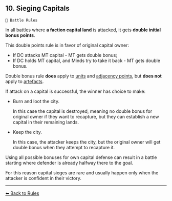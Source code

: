 ## 10. Sieging Capitals

`📑 Battle Rules`

In all battles where **a faction capital land** is attacked, it gets **double initial bonus points**. 

This double points rule is in favor of original capital owner:
- If DC attacks MT capital - MT gets double bonus;
- If DC holds MT capital, and Minds try to take it back - MT gets double bonus.

Double bonus rule **does** apply to [units](https://zeithalt.github.io/rules/#rules_06_map_units) and [adjacency points](https://zeithalt.github.io/rules/#rules_02_initial_bonus_points), but **does not** apply to [artefacts](https://zeithalt.github.io/rules/#rules_13_corrupted_artefacts).

If attack on a capital is successful, the winner has choice to make:

- Burn and loot the city.

    In this case the capital is destroyed, meaning no double bonus for original owner if they want to recapture, but they can establish a new capital in their remaining lands.

- Keep the city.

    In this case, the attacker keeps the city, but the original owner will get double bonus when they attempt to recapture it.

Using all possible bonuses for own capital defense can result in a battle starting where defender is already halfway there to the goal.  

For this reason capital sieges are rare and usually happen only when the attacker is confident in their victory.


----------
[⬅️ Back to Rules](<https://zeithalt.github.io/rules/index.html#rules_10_sieging_capitals>)